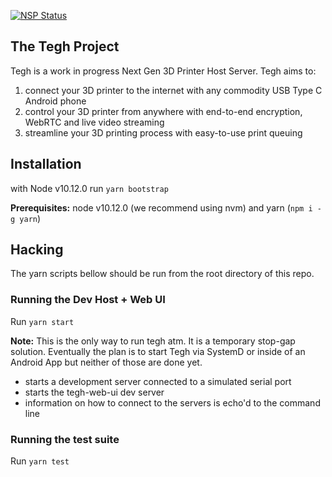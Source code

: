 [![NSP Status](https://nodesecurity.io/orgs/tegh/projects/24e090c8-8a9b-4827-a224-6e638b70df50/badge)](https://nodesecurity.io/orgs/tegh/projects/24e090c8-8a9b-4827-a224-6e638b70df50)

## The Tegh Project

Tegh is a work in progress Next Gen 3D Printer Host Server. Tegh aims to:
1. connect your 3D printer to the internet with any commodity USB Type C Android phone
2. control your 3D printer from anywhere with end-to-end encryption, WebRTC and live video streaming
3. streamline your 3D printing process with easy-to-use print queuing

## Installation

with Node v10.12.0 run `yarn bootstrap`

**Prerequisites:** node v10.12.0 (we recommend using nvm) and yarn (`npm i -g yarn`)

## Hacking

The yarn scripts bellow should be run from the root directory of this repo.

### Running the Dev Host + Web UI

Run `yarn start`

**Note:** This is the only way to run tegh atm. It is a temporary stop-gap solution. Eventually the plan is to start Tegh via SystemD or inside of an Android App but neither of those are done yet.

* starts a development server connected to a simulated serial port
* starts the tegh-web-ui dev server
* information on how to connect to the servers is echo'd to the command line

### Running the test suite

Run `yarn test`

<!-- TODO: rewrite outdated SystemD scripts and update docs.
## Installing the development server SystemD Unit File

As a temporary provision until a build script is ready for Tegh the server can be installed with systemd via the following steps:

1. Run:
  ```
    sudo ln -s `pwd`/packages/tegh-host-posix/scripts/tegh-host-posix /usr/sbin/tegh-host-posix
    sudo cp `pwd`/packages/tegh-host-posix/scripts/tegh-host-posix.service /etc/systemd/system/
  ```
2. Fill in your username: `sudo vim /etc/systemd/system/tegh-host-posix.service`
3. Run:
  ```
    systemctl daemon-reload
    systemctl enable tegh-host-posix
    systemctl start tegh-host-posix
  ```
4. Unplug and replug the 3D printer

Tegh's stderr log is accessible via journalctl:

`journalctl -u tegh-host-posix.service --follow` -->
